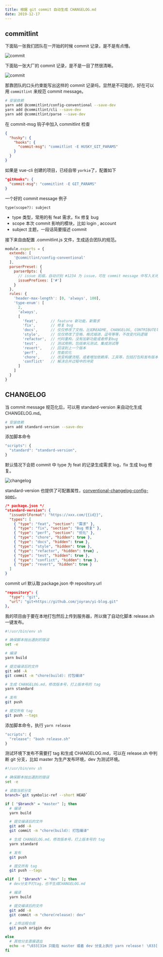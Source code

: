 ```yaml
---
title: 根据 git commit 自动生成 CHANGELOG.md
date: 2019-12-17
---
```


## commitlint

下面贴一张我们团队在一开始的时候 commit 记录，是不是有点懵。

![commit](https://apply-public-cdn.wezhuiyi.com/a186b9c9-5a9f-1577686278447.jpg)

下面贴一张大厂的 commit 记录，是不是一目了然很清晰。

![commit](https://apply-public-cdn.wezhuiyi.com/61738060-47ad-1577686272299.jpg)

那靠团队的口头约束能写出这样的 commit 记录吗，显然是不可能的，好在可以用 `commitlint` 来规范 commit message。

```bash
# 安装依赖
yarn add @commitlint/config-conventional --save-dev
yarn add @commitlint/cli --save-dev
yarn add @commitlint/parse --save-dev
```

<!-- more -->

在 commit-msg 钩子中加入 commitlint 检查

```json
{
  "husky": {
    "hooks": {
      "commit-msg": "commitlint -E HUSKY_GIT_PARAMS"
    }  
  }
}
```

如果是 vue-cli 创建的项目，已经自带 `yorkie`了，配置如下

```json
"gitHooks": {
  "commit-msg": "commitlint -E GIT_PARAMS"
}
```

一个好的 commit message 例子

```
type(scope?): subject
```

- type 类型，常用的有 feat 需求，fix 修复 bug
- scope 本次 commit 影响的模块，比如 login , account
- subject 主题，一段话简要描述 commit

接下来自由配置 .commitlint.js 文件，生成适合团队的规范。

```js
module.exports = {
  extends: [
    '@commitlint/config-conventional'
  ],
  parserPreset: {
    parserOpts: {
      // issue 前缀，自动识别 #1234 为 issue，可在 commit message 中写入关闭的问题 id
      issuePrefixes: ['#']
    }
  },
  rules: {
    'header-max-length': [0, 'always', 100],
    'type-enum': [
      2,
      'always',
      [
        'feat',      // feature 新功能，新需求
        'fix',       // 修复 bug
        'docs',      // 仅仅修改了文档，比如README, CHANGELOG, CONTRIBUTE等等
        'style',     // 仅仅修改了空格、格式缩进、逗号等等，不改变代码逻辑
        'refactor',  // 代码重构，没有加新功能或者修复bug
        'test',      // 测试用例，包括单元测试、集成测试等
        'revert',    // 回滚到上一个版本
        'perf',      // 性能优化
        'chore',     // 改变构建流程、或者增加依赖库、工具等，包括打包和发布版本
        'conflict'   // 解决合并过程中的冲突
      ]
    ]
  }
}
```

## CHANGELOG

当 commit message 规范化后，可以用 standard-version 来自动化生成 CHANGELOG.md。

```bash
# 安装依赖
yarn add standard-version --save-dev
```

添加脚本命令

```js
"scripts": {
  "standard": "standard-version",
}
```

默认情况下会把 commit 中 type 为 feat 的记录生成需求 log，fix 生成 bug 修复。

![changelog](https://apply-public-cdn.wezhuiyi.com/aa21c108-8b44-1577686275596.jpg)

standard-version 也提供了可配置属性，[conventional-changelog-config-spec](https://github.com/conventional-changelog/conventional-changelog-config-spec/blob/master/versions/2.1.0/README.md)。

```json
/* package.json */
"standard-version": {
  "issueUrlFormat": "https://xxx.com/{{id}}",
  "types": [
    { "type": "feat", "section": "需求" },
    { "type": "fix", "section": "Bug 修复" },
    { "type": "perf", "section": "优化" },
    { "type": "chore", "hidden": true },
    { "type": "docs", "hidden": true },
    { "type": "style", "hidden": true },
    { "type": "refactor", "hidden": true} ,
    { "type": "test", "hidden": true },
    { "type": "conflict", "hidden": true },
    { "type": "revert", "hidden": true }
  ]
}
```

commit url 默认取 package.json 中 repository.url

```json
"repository": {
  "type": "git",
  "url": "git+https://github.com/joyran/yi-blog.git"
},
```

我的项目由于要在本地打包然后上传到服务器，所以做了自动化脚本 release.sh 一键发布。

```bash
#!/usr/bin/env sh

# 确保脚本抛出遇到的错误
set -e

# 编译
yarn build

# 提交编译后的文件
git add -A
git commit -m "chore(build): 打包编译"

# 生成 CHANGELOG.md，修改版本号，打上版本号的 tag
yarn standard

# 发布
git push

# 提交所有 tag
git push --tags
```

添加脚本命令，执行 `yarn release`

```js
"scripts": {
  "release": "bash release.sh"
}
```

测试环境下发布不需要打 tag 和生成 CHANGELOG.md，可以在 release.sh 中判断 git 分支，比如 master 为生产发布环境，dev 为测试环境。

```bash
#!/usr/bin/env sh

# 确保脚本抛出遇到的错误
set -e

# 读取当前分支
branch=`git symbolic-ref --short HEAD`

if [ "$branch" = "master" ]; then
  # 编译
  yarn build

  # 提交编译后的文件
  git add -A
  git commit -m "chore(build): 打包编译"

  # 生成 CHANGELOG.md，修改版本号，打上版本号的 tag
  yarn standard

  # 发布
  git push

  # 提交所有 tag
  git push --tags

elif  [ "$branch" = "dev" ]; then
  # dev分支不打tag，也不生成CHANGELOG.md

  # 编译
  yarn build

  # 提交编译后的文件
  git add -A
  git commit -m "chore(release): dev"

  # 上传远程仓库
  git push origin dev

else
  # 其他分支直接退出
  echo -e "\033[31m 只能在 master 或者 dev 分支上执行 yarn release！ \033[0m"
fi
```
